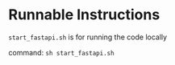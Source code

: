 # Runnable Instructions
`start_fastapi.sh` is for running the code locally

command: `sh start_fastapi.sh`